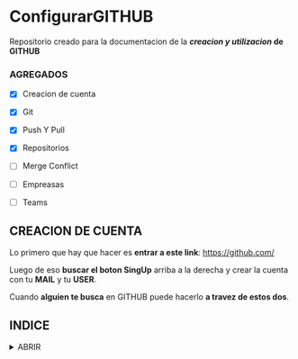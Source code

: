 # ConfigurarGITHUB

Repositorio creado para la documentacion de la **_creacion y utilizacion_ de GITHUB**

### AGREGADOS

- [x] Creacion de cuenta
- [x] Git
- [x] Push Y Pull
- [x] Repositorios
- [ ] Merge Conflict
- [ ] Empreasas
- [ ] Teams


## CREACION DE CUENTA

Lo primero que hay que hacer es **entrar a este link**: https://github.com/

Luego de eso **buscar el boton SingUp** arriba a la derecha y crear la cuenta con tu **MAIL** y tu **USER**. 

Cuando **alguien te busca** en GITHUB puede hacerlo **a travez de estos dos**.



## INDICE 
<details>
<summary> ABRIR </summary>

### GIT
<details>
Luego de creada la cuenta podriamos **seguir configurando GIT** en la seccion de [GIT](GIT.md)
</details>

### PUSH Y PULL
<details>
Luego de clonar el repositorio llega la hora de ponerse a modificarlo, para esto aprenderemos como hacer [PUSH Y PULL](PUSHYPULL.md)
</details>

### REPOSITORIOS
<details>
Ahora que ya sabemos como usarlo, aprenderemos a crear un [REPOSITORIO](REPOSITORIOS.md)
</details>
</details>
